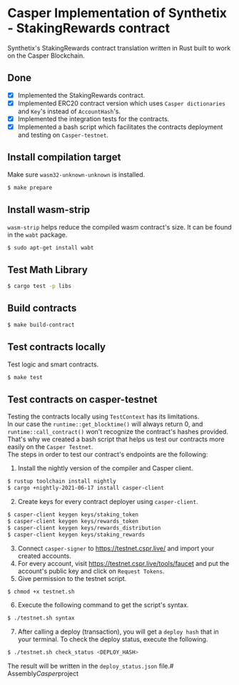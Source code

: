 # Casper Implementation of Synthetix - StakingRewards contract
Synthetix's StakingRewards contract translation written in Rust built to work on the Casper Blockchain.

## Done
- [x] Implemented the StakingRewards contract.
- [x] Implemented ERC20 contract version which uses `Casper dictionaries` and `Key`'s instead of `AccountHash`'s.
- [x] Implemented the integration tests for the contracts.
- [x] Implemented a bash script which facilitates the contracts deployment and testing on `Casper-testnet`.

## Install compilation target
Make sure `wasm32-unknown-unknown` is installed.
```bash
$ make prepare
```

## Install wasm-strip
`wasm-strip` helps reduce the compiled wasm contract's size. It can be found in the `wabt` package.
```bash
$ sudo apt-get install wabt
```

## Test Math Library
```bash
$ cargo test -p libs
```

## Build contracts
```bash
$ make build-contract
```

## Test contracts locally
Test logic and smart contracts.
```bash
$ make test
```

## Test contracts on casper-testnet
Testing the contracts locally using `TestContext` has its limitations.  
In our case the `runtime::get_blocktime()` will always return 0, and `runtime::call_contract()` won't recognize the contract's hashes provided.  
That's why we created a bash script that helps us test our contracts more easily on the `Casper Testnet`.  
The steps in order to test our contract's endpoints are the following:
1. Install the nightly version of the compiler and Casper client.
```bash
$ rustup toolchain install nightly
$ cargo +nightly-2021-06-17 install casper-client
```
2. Create keys for every contract deployer using `casper-client`.
```bash
$ casper-client keygen keys/staking_token
$ casper-client keygen keys/rewards_token
$ casper-client keygen keys/rewards_distribution
$ casper-client keygen keys/staking_rewards
```
3. Connect `casper-signer` to https://testnet.cspr.live/ and import your created accounts.
4. For every account, visit https://testnet.cspr.live/tools/faucet and put the account's public key and click on `Request Tokens`.
5. Give permission to the testnet script.
```bash
$ chmod +x testnet.sh
```
6. Execute the following command to get the script's syntax.
```bash
$ ./testnet.sh syntax
```
7. After calling a deploy (transaction), you will get a `deploy hash` that in your terminal. To check the deploy status, execute the following.
```bash
$ ./testnet.sh check_status <DEPLOY_HASH>
```
The result will be written in the `deploy_status.json` file.#   A s s e m b l y _ C a s p e r _ p r o j e c t  
 